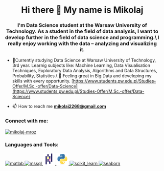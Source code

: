 <h1 align="center">Hi there 👋 My name is Mikolaj</h1>
<h3 align="center">I'm Data Science student at the Warsaw University of Technology. As a student in the field of data analysis, I want to develop further in the field of data science and programming.\ I really enjoy working with the data – analyzing and visualizing it.</h3>

- 🔭Currently studying Data Science at Warsaw University of Technology, 3rd year. Learnig subjects like: Machine Learning, Data Visualisation Techniques, Exploratory Data Analysis, Algorithms and Data Structures, Probability, Statistics.\ 🤝 Feeling great in Big Data and developing my skills with every opportunity. [https://www.students.pw.edu.pl/Studies-Offer/M.Sc.-offer/Data-Science](https://www.students.pw.edu.pl/Studies-Offer/M.Sc.-offer/Data-Science)

- 📫 How to reach me **mikolaj2268@gmail.com**

<h3 align="left">Connect with me:</h3>
<p align="left">
<a href="https://linkedin.com/in/mikolaj-mroz" target="blank"><img align="center" src="https://raw.githubusercontent.com/rahuldkjain/github-profile-readme-generator/master/src/images/icons/Social/linked-in-alt.svg" alt="mikolaj-mroz" height="30" width="40" /></a>
</p>

<h3 align="left">Languages and Tools:</h3>
<p align="left"> <a href="https://www.mathworks.com/" target="_blank" rel="noreferrer"> <img src="https://upload.wikimedia.org/wikipedia/commons/2/21/Matlab_Logo.png" alt="matlab" width="40" height="40"/> </a> <a href="https://www.microsoft.com/en-us/sql-server" target="_blank" rel="noreferrer"> <img src="https://www.svgrepo.com/show/303229/microsoft-sql-server-logo.svg" alt="mssql" width="40" height="40"/> </a> <a href="https://pandas.pydata.org/" target="_blank" rel="noreferrer"> <img src="https://raw.githubusercontent.com/devicons/devicon/2ae2a900d2f041da66e950e4d48052658d850630/icons/pandas/pandas-original.svg" alt="pandas" width="40" height="40"/> </a> <a href="https://www.python.org" target="_blank" rel="noreferrer"> <img src="https://raw.githubusercontent.com/devicons/devicon/master/icons/python/python-original.svg" alt="python" width="40" height="40"/> </a> <a href="https://scikit-learn.org/" target="_blank" rel="noreferrer"> <img src="https://upload.wikimedia.org/wikipedia/commons/0/05/Scikit_learn_logo_small.svg" alt="scikit_learn" width="40" height="40"/> </a> <a href="https://seaborn.pydata.org/" target="_blank" rel="noreferrer"> <img src="https://seaborn.pydata.org/_images/logo-mark-lightbg.svg" alt="seaborn" width="40" height="40"/> </a> </p>



